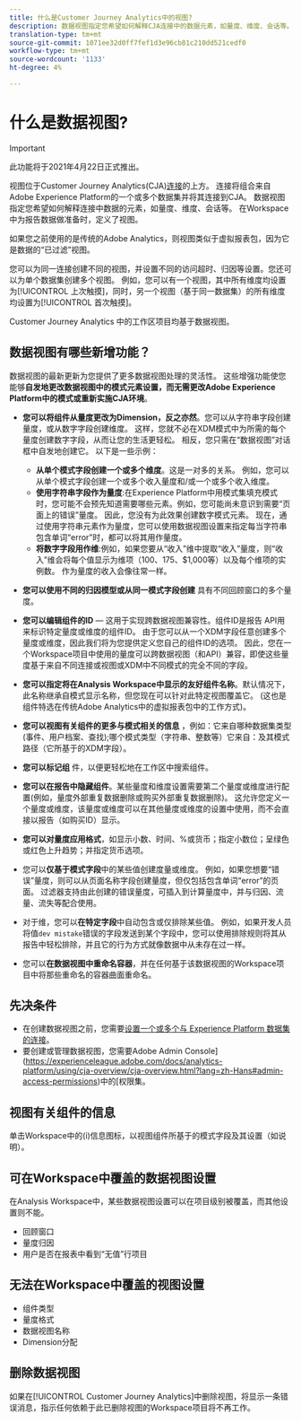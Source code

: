```yaml
---
title: 什么是Customer Journey Analytics中的视图?
description: 数据视图指定您希望如何解释CJA连接中的数据元素，如量度、维度、会话等。
translation-type: tm+mt
source-git-commit: 1071ee32d0ff7fef1d3e96cb81c210dd521cedf0
workflow-type: tm+mt
source-wordcount: '1133'
ht-degree: 4%

---
```



# 什么是数据视图?

>[!IMPORTANT]
>
>此功能将于2021年4月22日正式推出。

视图位于Customer Journey Analytics(CJA)[连接](/help/connections/create-connection.md)的上方。 连接将组合来自Adobe Experience Platform的一个或多个数据集并将其连接到CJA。 数据视图指定您希望如何解释连接中数据的元素，如量度、维度、会话等。 在Workspace中为报告数据做准备时，定义了视图。

如果您之前使用的是传统的Adobe Analytics，则视图类似于虚拟报表包，因为它是数据的“已过滤”视图。

您可以为同一连接创建不同的视图，并设置不同的访问超时、归因等设置。您还可以为单个数据集创建多个视图。 例如，您可以有一个视图，其中所有维度均设置为[!UICONTROL 上次触摸]，同时，另一个视图（基于同一数据集）的所有维度均设置为[!UICONTROL 首次触摸]。

Customer Journey Analytics 中的工作区项目均基于数据视图。

## 数据视图有哪些新增功能？

数据视图的最新更新为您提供了更多数据视图处理的灵活性。 这些增强功能使您能够&#x200B;**自发地更改数据视图中的模式元素设置，而无需更改Adobe Experience Platform中的模式或重新实施CJA环境**。

* **您可以将组件从量度更改为Dimension，反之亦然**。您可以从字符串字段创建量度，或从数字字段创建维度。 这样，您就不必在XDM模式中为所需的每个量度创建数字字段，从而让您的生活更轻松。 相反，您只需在“数据视图”对话框中自发地创建它。 以下是一些示例：
   * **从单个模式字段创建一个或多个维度**。这是一对多的关系。 例如，您可以从单个模式字段创建一个或多个收入量度和/或一个或多个收入维度。
   * **使用字符串字段作为量度**:在Experience Platform中用模式集填充模式时，您可能不会预先知道需要哪些元素。例如，您可能尚未意识到需要“页面上的错误”量度。 因此，您没有为此效果创建数字模式元素。 现在，通过使用字符串元素作为量度，您可以使用数据视图设置来指定每当字符串包含单词“error”时，都可以将其用作量度。
   * **将数字字段用作维**:例如，如果您要从“收入”维中提取“收入”量度，则“收入”维会将每个值显示为维项（$100、$175、$1,000等）以及每个维项的实例数。 作为量度的收入会像往常一样。

* **您可以使用不同的归因模型或从同一模式字段创建** 具有不同回顾窗口的多个量度。

* **您可以编辑组件的ID**  — 这用于实现跨数据视图兼容性。组件ID是报告 API用来标识特定量度或维度的组件ID。 由于您可以从一个XDM字段任意创建多个量度或维度，因此我们将为您提供定义您自己的组件ID的选项。 因此，您在一个Workspace项目中使用的量度可以跨数据视图（和API）兼容，即使这些量度基于来自不同连接或视图或XDM中不同模式的完全不同的字段。

* **您可以指定将在Analysis Workspace中显示的友好组件名称**。默认情况下，此名称继承自模式显示名称，但您现在可以针对此特定视图覆盖它。 (这也是组件特选在传统Adobe Analytics中的虚拟报表包中的工作方式)。

* **您可以视图有关组件的更多与模式相关的信息** ，例如：它来自哪种数据集类型(事件、用户档案、查找);哪个模式类型（字符串、整数等）它来自：及其模式路径（它所基于的XDM字段）。

* **您可以标记组** 件，以便更轻松地在工作区中搜索组件。

* **您可以在报告中隐藏组件**。某些量度和维度设置需要第二个量度或维度进行配置(例如，量度外部重复数据删除或购买外部重复数据删除)。 这允许您定义一个量度或维度，该量度或维度可以在其他量度或维度的设置中使用，而不会直接以报告（如购买ID）显示。

* **您可以对量度应用格式**，如显示小数、时间、%或货币；指定小数位；呈绿色或红色上升趋势；并指定货币选项。

* 您可以&#x200B;**仅基于模式字段**&#x200B;中的某些值创建度量或维度。 例如，如果您想要“错误”量度，则可以从页面名称字段创建量度，但仅包括包含单词“error”的页面。 过滤器支持由此创建的错误量度，可插入到计算量度中，并与归因、流量、流失等配合使用。

* 对于维，您可以&#x200B;**在特定字段**&#x200B;中自动包含或仅排除某些值。 例如，如果开发人员将值`dev mistake`错误的字段发送到某个字段中，您可以使用排除规则将其从报告中轻松排除，并且它的行为方式就像数据中从未存在过一样。

* 您可以&#x200B;**在数据视图中重命名容器**，并在任何基于该数据视图的Workspace项目中将那些重命名的容器曲面重命名。

## 先决条件

* 在创建数据视图之前，您需要[设置一个或多个与 Experience Platform 数据集的连接](/help/connections/create-connection.md)。
* 要创建或管理数据视图，您需要Adobe Admin Console](https://experienceleague.adobe.com/docs/analytics-platform/using/cja-overview/cja-overview.html?lang=zh-Hans#admin-access-permissions)中的[权限集。

## 视图有关组件的信息

单击Workspace中的(i)信息图标，以视图组件所基于的模式字段及其设置（如说明）。

## 可在Workspace中覆盖的数据视图设置

在Analysis Workspace中，某些数据视图设置可以在项目级别被覆盖，而其他设置则不能。

* 回顾窗口
* 量度归因
* 用户是否在报表中看到“无值”行项目

## 无法在Workspace中覆盖的视图设置

* 组件类型
* 量度格式
* 数据视图名称
* Dimension分配

## 删除数据视图

如果在[!UICONTROL Customer Journey Analytics]中删除视图，将显示一条错误消息，指示任何依赖于此已删除视图的Workspace项目将不再工作。
